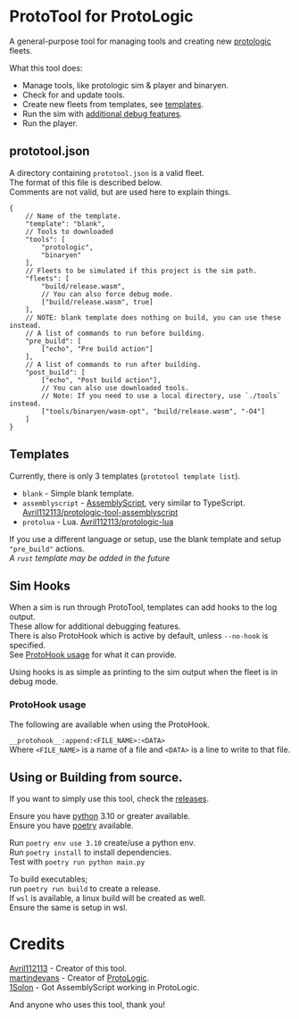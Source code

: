# ProtoTool for ProtoLogic
A general-purpose tool for managing tools and creating new [protologic](https://github.com/Protologic/Release) fleets.  

What this tool does:  
- Manage tools, like protologic sim & player and binaryen.  
- Check for and update tools.   
- Create new fleets from templates, see [templates](#templates).  
- Run the sim with [additional debug features](#sim-hooks).  
- Run the player.  


## prototool.json
A directory containing `prototool.json` is a valid fleet.  
The format of this file is described below.  
Comments are not valid, but are used here to explain things.  
```jsonc
{
	// Name of the template.
	"template": "blank",
	// Tools to downloaded
	"tools": [
		"protologic",
		"binaryen"
	],
	// Fleets to be simulated if this project is the sim path.
	"fleets": [
		"build/release.wasm",
		// You can also force debug mode.
		["build/release.wasm", true]
	],
	// NOTE: blank template does nothing on build, you can use these instead.
	// A list of commands to run before building.
	"pre_build": [
		["echo", "Pre build action"]
	],
	// A list of commands to run after building.
	"post_build": [
		["echo", "Post build action"],
		// You can also use downloaded tools.
		// Note: If you need to use a local directory, use `./tools` instead.
		["tools/binaryen/wasm-opt", "build/release.wasm", "-O4"]
	]
}
```


## Templates
Currently, there is only 3 templates (`prototool template list`).  
- `blank` - Simple blank template.  
- `assemblyscript` - [AssemblyScript](https://www.assemblyscript.org/), very similar to TypeScript.  [Avril112113/protologic-tool-assemblyscript](https://github.com/Avril112113/protologic-tool-assemblyscript)  
- `protolua` - Lua. [Avril112113/protologic-lua](https://github.com/Avril112113/protologic-lua)  

If you use a different language or setup, use the blank template and setup `"pre_build"` actions.  
*A `rust` template may be added in the future*  


## Sim Hooks
When a sim is run through ProtoTool, templates can add hooks to the log output.  
These allow for additional debugging features.  
There is also ProtoHook which is active by default, unless `--no-hook` is specified.  
See [ProtoHook usage](#protohook-usage) for what it can provide.  

Using hooks is as simple as printing to the sim output when the fleet is in debug mode.  


### ProtoHook usage
The following are available when using the ProtoHook.  

`__protohook__:append:<FILE_NAME>:<DATA>`  
Where `<FILE_NAME>` is a name of a file and `<DATA>` is a line to write to that file.  


## Using or Building from source.
If you want to simply use this tool, check the [releases](https://github.com/Avril112113/protologic-tool/releases).  

Ensure you have [python](https://www.python.org/) 3.10 or greater available.  
Ensure you have [poetry](https://python-poetry.org/) available.  

Run `poetry env use 3.10` create/use a python env.  
Run `poetry install` to install dependencies.  
Test with `poetry run python main.py`  

To build executables;  
run `poetry run build` to create a release.  
If `wsl` is available, a linux build will be created as well.  
Ensure the same is setup in wsl.  


# Credits
[Avril112113](https://github.com/Avril112113) - Creator of this tool.  
[martindevans](https://github.com/martindevans) -  Creator of [ProtoLogic](https://github.com/Protologic/Release).  
[1Solon](https://github.com/1Solon) - Got AssemblyScript working in ProtoLogic.  

And anyone who uses this tool, thank you!  
